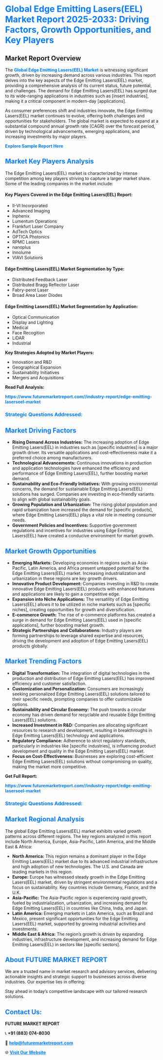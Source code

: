 <h1 style="color: #007BFF;">Global Edge Emitting Lasers(EEL) Market Report 2025-2033: Driving Factors, Growth Opportunities, and Key Players</h1>

<section id="overview">
<h2>Market Report Overview</h2>
<p>The <a href="https://www.futuremarketreport.com//industry-report/edge-emitting-laserseel-market" style="color: #007BFF; text-decoration: none;"><strong>Global Edge Emitting Lasers(EEL) Market</strong></a> is witnessing significant growth, driven by increasing demand across various industries. This report delves into the key aspects of the Edge Emitting Lasers(EEL) market, providing a comprehensive analysis of its current status, future potential, and challenges. The demand for Edge Emitting Lasers(EEL) has surged due to its wide-ranging applications in industries such as [insert industries], making it a critical component in modern-day [applications].</p>
<p>As consumer preferences shift and industries innovate, the Edge Emitting Lasers(EEL) market continues to evolve, offering both challenges and opportunities for stakeholders. The global market is expected to expand at a substantial compound annual growth rate (CAGR) over the forecast period, driven by technological advancements, emerging applications, and increasing investments by major players.</p>
</section>

<section id="overview">
<p><a href="https://www.futuremarketreport.com//request-sample/reportId=81743" style="color: #007BFF; text-decoration: none;"><strong>Explore Sample Report Here</strong></a></p>
</section>

<section id="key-players">
<h2 style="color: #007BFF;">Market Key Players Analysis</h2>
<p>The Edge Emitting Lasers(EEL) market is characterized by intense competition among key players striving to capture a larger market share. Some of the leading companies in the market include:</p>
<h4>Key Players Covered in the Edge Emitting Lasers(EEL) Report:</h4>
<ul><li>II-VI Incorporated</li><li>Advanced Imaging</li><li>Inphenix</li><li>Lumentum Operations</li><li>Frankfurt Laser Company</li><li>AdTech Optics</li><li>OPTICA Photonics</li><li>RPMC Lasers</li><li>nanoplus</li><li>Innolume</li><li>VIAVI Solutions</li></ul>
<h4>Edge Emitting Lasers(EEL) Market Segmentation by Type:</h4>
<ul><li>Distributed Feedback Laser</li><li>Distributed Bragg Reflector Laser</li><li>Fabry-perot Laser</li><li>Broad Area Laser Diodes</li></ul>

<h4>Edge Emitting Lasers(EEL) Market Segmentation by Application:</h4>
<ul><li>Optical Communication</li><li>Display and Lighting</li><li>Medical</li><li>Face Recogition</li><li>LiDAR</li><li>Industrial</li></ul>
<p><strong>Key Strategies Adopted by Market Players:</strong></p>
<ul>
<li>Innovation and R&D</li>
<li>Geographical Expansion</li>
<li>Sustainability Initiatives</li>
<li>Mergers and Acquisitions</li>
</ul>
</section>

<section>
<p><strong>Read Full Analysis: </strong></p><a href="https://www.futuremarketreport.com//industry-report/edge-emitting-laserseel-market" style="color: #007BFF; text-decoration: none;"><strong>https://www.futuremarketreport.com//industry-report/edge-emitting-laserseel-market</strong></a>
<h3 style="color: #007BFF;">Strategic Questions Addressed:</h3>
</section>

<section id="driving-factors">
<h2 style="color: #007BFF;">Market Driving Factors</h2>
<ul>
<li><strong>Rising Demand Across Industries:</strong> The increasing adoption of Edge Emitting Lasers(EEL) in industries such as [specific industries] is a major growth driver. Its versatile applications and cost-effectiveness make it a preferred choice among manufacturers.</li>
<li><strong>Technological Advancements:</strong> Continuous innovations in production and application technologies have enhanced the efficiency and performance of Edge Emitting Lasers(EEL), further boosting market demand.</li>
<li><strong>Sustainability and Eco-Friendly Initiatives:</strong> With growing environmental concerns, the demand for sustainable Edge Emitting Lasers(EEL) solutions has surged. Companies are investing in eco-friendly variants to align with global sustainability goals.</li>
<li><strong>Growing Population and Urbanization:</strong> The rising global population and rapid urbanization have increased the demand for [specific products], where Edge Emitting Lasers(EEL) plays a vital role in meeting consumer needs.</li>
<li><strong>Government Policies and Incentives:</strong> Supportive government regulations and incentives for industries using Edge Emitting Lasers(EEL) have created a conducive environment for market growth.</li>
</ul>
</section>

<section id="growth-opportunities">
<h2 style="color: #007BFF;">Market Growth Opportunities</h2>
<ul>
<li><strong>Emerging Markets:</strong> Developing economies in regions such as Asia-Pacific, Latin America, and Africa present untapped potential for the Edge Emitting Lasers(EEL) market. Increasing industrialization and urbanization in these regions are key growth drivers.</li>
<li><strong>Innovative Product Development:</strong> Companies investing in R&D to create innovative Edge Emitting Lasers(EEL) products with enhanced features and applications are likely to gain a competitive edge.</li>
<li><strong>Expansion into Niche Applications:</strong> The versatility of Edge Emitting Lasers(EEL) allows it to be utilized in niche markets such as [specific niches], creating opportunities for growth and diversification.</li>
<li><strong>E-commerce Growth:</strong> The rise of e-commerce platforms has created a surge in demand for Edge Emitting Lasers(EEL) used in [specific applications], further boosting market growth.</li>
<li><strong>Strategic Partnerships and Collaborations:</strong> Industry players are forming partnerships to leverage shared expertise and resources, driving the development and adoption of Edge Emitting Lasers(EEL) products globally.</li>
</ul>
</section>

<section id="trending-factors">
<h2 style="color: #007BFF;">Market Trending Factors</h2>
<ul>
<li><strong>Digital Transformation:</strong> The integration of digital technologies in the production and distribution of Edge Emitting Lasers(EEL) has improved efficiency and customer satisfaction.</li>
<li><strong>Customization and Personalization:</strong> Consumers are increasingly seeking personalized Edge Emitting Lasers(EEL) solutions tailored to their specific needs, prompting companies to offer customizable options.</li>
<li><strong>Sustainability and Circular Economy:</strong> The push towards a circular economy has driven demand for recyclable and reusable Edge Emitting Lasers(EEL) solutions.</li>
<li><strong>Increased Investment in R&D:</strong> Companies are allocating significant resources to research and development, resulting in breakthroughs in Edge Emitting Lasers(EEL) technology and applications.</li>
<li><strong>Regulatory Compliance:</strong> Adherence to strict regulatory standards, particularly in industries like [specific industries], is influencing product development and quality in the Edge Emitting Lasers(EEL) market.</li>
<li><strong>Focus on Cost-Effectiveness:</strong> Businesses are exploring cost-efficient Edge Emitting Lasers(EEL) solutions without compromising on quality, making the market more competitive.</li>
</ul>
</section>

<section>
<p><strong>Get Full Report: </strong></p><a href="https://www.futuremarketreport.com//industry-report/edge-emitting-laserseel-market" style="color: #007BFF; text-decoration: none;"><strong>https://www.futuremarketreport.com//industry-report/edge-emitting-laserseel-market</strong></a>
<h3 style="color: #007BFF;">Strategic Questions Addressed:</h3>
</section>


<section id="regional-analysis">
<h2 style="color: #007BFF;">Market Regional Analysis</h2>
<p>The global Edge Emitting Lasers(EEL) market exhibits varied growth patterns across different regions. The key regions analyzed in this report include North America, Europe, Asia-Pacific, Latin America, and the Middle East & Africa:</p>
<ul>
<li><strong>North America:</strong> This region remains a dominant player in the Edge Emitting Lasers(EEL) market due to its advanced industrial infrastructure and high adoption of new technologies. The U.S. and Canada are leading markets in this region.</li>
<li><strong>Europe:</strong> Europe has witnessed steady growth in the Edge Emitting Lasers(EEL) market, driven by stringent environmental regulations and a focus on sustainability. Key countries include Germany, France, and the U.K.</li>
<li><strong>Asia-Pacific:</strong> The Asia-Pacific region is experiencing rapid growth, fueled by industrialization, urbanization, and increasing demand for Edge Emitting Lasers(EEL) in countries like China, India, and Japan.</li>
<li><strong>Latin America:</strong> Emerging markets in Latin America, such as Brazil and Mexico, present significant opportunities for the Edge Emitting Lasers(EEL) market, supported by growing industrial activities and investments.</li>
<li><strong>Middle East & Africa:</strong> The region’s growth is driven by expanding industries, infrastructure development, and increasing demand for Edge Emitting Lasers(EEL) in sectors like [specific sectors].</li>
</ul>
</section>

<footer>
<h2 style="color: #007BFF;">About FUTURE MARKET REPORT</h2>
<p>We are a trusted name in market research and advisory services, delivering actionable insights and strategic support to businesses across diverse industries. Our expertise lies in offering:</p>

<p>Stay ahead in today’s competitive landscape with our tailored research solutions.</p>

<h2 style="color: #007BFF;">Contact Us:</h2>
<p><strong>FUTURE MARKET REPORT</strong></p>
<p>📞 <strong>+91 (883) 074-8030</strong></p>
<p>📧 <strong><a href="mailto:help@futuremarketreport.com" style="color: #007BFF;">help@futuremarketreport.com</a></strong></p>
<p>🌐 <strong><a href="https://www.futuremarketreport.com/" style="color: #007BFF;">Visit Our Website</a></strong></p>
</footer>